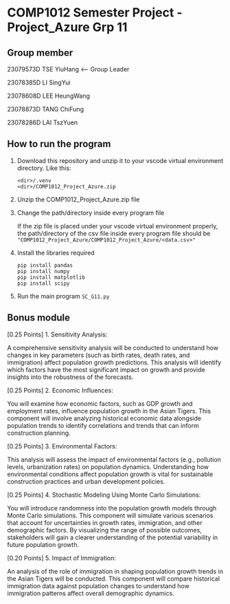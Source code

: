 # COMP1012 Semester Project - Project_Azure Grp 11
## Group member
23079573D TSE   YiuHang <-- Group Leader

23078385D	LI	  SingYui

23078608D	LEE	  HeungWang

23078873D	TANG	ChiFung

23078286D	LAI	TszYuen

## How to run the program
1. Download this repository and unzip it to your vscode virtual environment directory.
   Like this:
   ```
   <dir>/.venv
   <dir>/COMP1012_Project_Azure.zip
   ```
2. Unzip the COMP1012_Project_Azure.zip file

3. Change the path/directory inside every program file

   If the zip file is placed under your vscode virtual environment properly, the path/directory of the csv file inside every program file should be
   `"COMP1012_Project_Azure/COMP1012_Project_Azure/<data.csv>"`

4. Install the libraries required
   ```
   pip install pandas
   pip install numpy
   pip install matplotlib
   pip install scipy
   ```

5. Run the main program `SC_G11.py`

## Bonus module

   [0.25 Points] 1. Sensitivity Analysis:
   
   A comprehensive sensitivity analysis will be conducted to understand how changes in key parameters (such
   as birth rates, death rates, and immigration) affect population growth predictions. This analysis will identify which
   factors have the most significant impact on growth and provide insights into the robustness of the forecasts.
   
   [0.25 Points] 2. Economic Influences:
   
   You will examine how economic factors, such as GDP growth and employment rates, influence population
   growth in the Asian Tigers. This component will involve analyzing historical economic data alongside population
   trends to identify correlations and trends that can inform construction planning.
   
   [0.25 Points] 3. Environmental Factors:
   
   This analysis will assess the impact of environmental factors (e.g., pollution levels, urbanization rates) on
   population dynamics. Understanding how environmental conditions affect population growth is vital for
   sustainable construction practices and urban development policies.
   
   [0.25 Points] 4. Stochastic Modeling Using Monte Carlo Simulations:
   
   You will introduce randomness into the population growth models through Monte Carlo simulations. This
   component will simulate various scenarios that account for uncertainties in growth rates, immigration, and other
   demographic factors. By visualizing the range of possible outcomes, stakeholders will gain a clearer
   understanding of the potential variability in future population growth.
   
   [0.20 Points] 5. Impact of Immigration:
   
   An analysis of the role of immigration in shaping population growth trends in the Asian Tigers will be
   conducted. This component will compare historical immigration data against population changes to understand
   how immigration patterns affect overall demographic dynamics.
